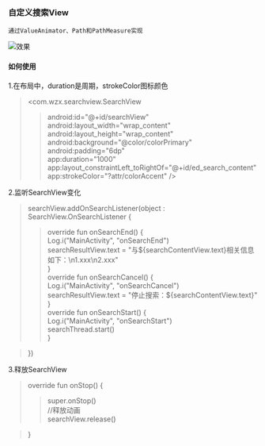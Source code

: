 ### 自定义搜索View
    通过ValueAnimator、Path和PathMeasure实现

![效果](https://github.com/Wzhixiang/SearchViewDemo/blob/master/screenRecord/device-2018-07-27-113156.git)

#### 如何使用
1.在布局中，duration是周期，strokeColor图标颜色<br>
><com.wzx.searchview.SearchView<br>
>>android:id="@+id/searchView"<br>
  android:layout_width="wrap_content"<br>
  android:layout_height="wrap_content"<br>
  android:background="@color/colorPrimary"<br>
  android:padding="6dp"<br>
  app:duration="1000"<br>
  app:layout_constraintLeft_toRightOf="@+id/ed_search_content"<br>
  app:strokeColor="?attr/colorAccent" /><br>

2.监听SearchView变化<br>
>searchView.addOnSearchListener(object : SearchView.OnSearchListener {<br>
>>override fun onSearchEnd() {<br>
  Log.i("MainActivity", "onSearchEnd")<br>
  searchResultView.text = "与${searchContentView.text}相关信息如下：\n1.xxx\n2.xxx"<br>
  }<br>
  override fun onSearchCancel() {<br>
  Log.i("MainActivity", "onSearchCancel")<br>
  searchResultView.text = "停止搜索：${searchContentView.text}"<br>
  }<br>
  override fun onSearchStart() {<br>
  Log.i("MainActivity", "onSearchStart")<br>
  searchThread.start()<br>
  }<br>
  
>})<br>
  
3.释放SearchView
>override fun onStop() {<br>
>>super.onStop()<br>
  //释放动画<br>
  searchView.release()<br>
  
>}